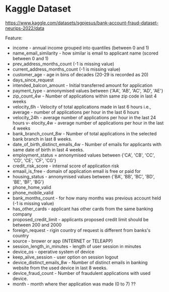 # Kaggle Dataset
https://www.kaggle.com/datasets/sgpjesus/bank-account-fraud-dataset-neurips-2022/data

Feature:
- income - annual income grouped into quantiles (between 0 and 1)
- name_email_similarity - how similar is email to applicant name (scored between 0 and 1)
- prev_address_months_count (-1 is missing value)
- current_address_months_count (-1 is missing value)
- customer_age - age in bins of decades (20-29 is recorded as 20)
- days_since_request
- intended_balcon_amount - Initial transferred amount for application
- payment_type - annonymised values between {'AA', 'AB', 'AC', 'AD', 'AE'}
- zip_count_4w - Number of applications within same zip code in last 4 weeks
- velocity_6h - Velocity of total applications made in last 6 hours i.e., average - number of applications per hour in the last 6 hours
- velocity_24h - average number of applications per hour in the last 24 hours
v- elocity_4w - average number of applications per hour in the last 4 weeks
- bank_branch_count_8w - Number of total applications in the selected bank branch in last 8 weeks.
- date_of_birth_distinct_emails_4w - Number of emails for applicants with same date of birth in last 4 weeks.
- employment_status = annonymised values between {'CA', 'CB', 'CC', 'CD', 'CE', 'CF', 'CG'}
- credit_risk_score - internal score of application risk
- emaail_is_free - domain of application email is free or paid for
- housing_status - annonymised values between {'BA', 'BB', 'BC', 'BD', 'BE', 'BF', 'BG'}
- phone_home_valid 
- phone_mobile_valid
- bank_months_count - for how many months was previous account held (-1 is missing value)
- has_other_cards - applicant has other cards from the same banking company
- proposed_credit_limit - applicants proposed credit limit should be between 200 and 2000
- foreign_request - rigin country of request is different from banks's country
- source - brower or app (INTERNET or TELEAPP)
- session_length_in_minutes - length of user session in minutes
- device_os - operative system of device
- keep_alive_session - user option on session logout
- device_distinct_emails_8w - Number of distinct emails in banking website from the used device in last 8 weeks. 
- device_fraud_count - Number of fraudulent applications with used device.
- month - month where ther application was made (0 to 7) ??